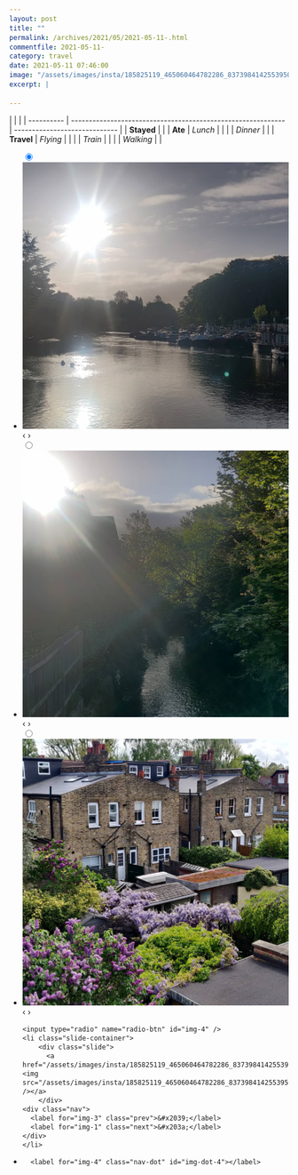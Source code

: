 ```yaml
---
layout: post
title: ""
permalink: /archives/2021/05/2021-05-11-.html
commentfile: 2021-05-11-
category: travel
date: 2021-05-11 07:46:00
image: "/assets/images/insta/185825119_465060464782286_8373984142553950889_n_18226972522048770.jpg"
excerpt: |
  
---
```


|            |                                                              |
| ---------- | ------------------------------------------------------------ | ----------------------------- |
| **Stayed** |  |
| **Ate**    | _Lunch_                                                      |          |
|            | _Dinner_                                                     |          |
| **Travel** | _Flying_                                                     |          |
|            | _Train_                                                      |          |
|            | _Walking_                                                    |          |





<ul class="slides">
    <input type="radio" name="radio-btn" id="img-1" checked="checked" />
    <li class="slide-container">
        <div class="slide">
          <a href="/assets/images/insta/184949325_173583081232709_6174369866301789713_n_18227125069039020.jpg"><img src="/assets/images/insta/184949325_173583081232709_6174369866301789713_n_18227125069039020.jpg" /></a>
        </div>
    <div class="nav">
      <label for="img-4" class="prev">&#x2039;</label>
      <label for="img-2" class="next">&#x203a;</label>
    </div>
    </li>
        <input type="radio" name="radio-btn" id="img-2"  />
    <li class="slide-container">
        <div class="slide">
          <a href="/assets/images/insta/185393843_284767646657585_4918104649261345072_n_17880794228335298.jpg"><img src="/assets/images/insta/185393843_284767646657585_4918104649261345072_n_17880794228335298.jpg" /></a>
        </div>
    <div class="nav">
      <label for="img-1" class="prev">&#x2039;</label>
      <label for="img-3" class="next">&#x203a;</label>
    </div>
    </li>
        <input type="radio" name="radio-btn" id="img-3"  />
    <li class="slide-container">
        <div class="slide">
          <a href="/assets/images/insta/183682593_1982942578540705_2857406439814458905_n_18089368408254619.jpg"><img src="/assets/images/insta/183682593_1982942578540705_2857406439814458905_n_18089368408254619.jpg" /></a>
        </div>
    <div class="nav">
      <label for="img-2" class="prev">&#x2039;</label>
      <label for="img-4" class="next">&#x203a;</label>
    </div>
    </li>
    
    <input type="radio" name="radio-btn" id="img-4" />
    <li class="slide-container">
        <div class="slide">
          <a href="/assets/images/insta/185825119_465060464782286_8373984142553950889_n_18226972522048770.jpg"><img src="/assets/images/insta/185825119_465060464782286_8373984142553950889_n_18226972522048770.jpg" /></a>
        </div>
    <div class="nav">
      <label for="img-3" class="prev">&#x2039;</label>
      <label for="img-1" class="next">&#x203a;</label>
    </div>
    </li>
			
<li class="nav-dots">
      <label for="img-1" class="nav-dot" id="img-dot-1"></label>
      <label for="img-2" class="nav-dot" id="img-dot-2"></label>
      <label for="img-3" class="nav-dot" id="img-dot-3"></label>

      <label for="img-4" class="nav-dot" id="img-dot-4"></label>

</li>
</ul>        
             

		